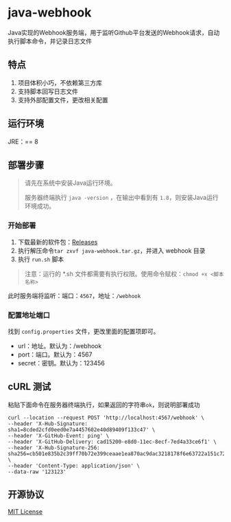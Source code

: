 # java-webhook

Java实现的Webhook服务端，用于监听Github平台发送的Webhook请求，自动执行脚本命令，并记录日志文件

## 特点

1. 项目体积小巧，不依赖第三方库
2. 支持脚本回写日志文件
3. 支持外部配置文件，更改相关配置

## 运行环境

JRE：== 8

## 部署步骤

> 请先在系统中安装Java运行环境。
>
> 服务器终端执行 `java -version` ，在输出中看到有 `1.8`，则安装Java运行环境成功。

### 开始部署

1. 下载最新的软件包：[Releases](https://github.com/liaocp66/java-webhook/releases)
2. 执行解压命令`tar zxvf java-webhook.tar.gz`，并进入 webhook 目录
3. 执行 `run.sh` 脚本

> 注意：运行的 *.sh 文件都需要有执行权限。使用命令赋权：`chmod +x <脚本名称>`

此时服务端将监听：端口：`4567`，地址：`/webhook`

### 配置地址端口

找到 `config.properties` 文件，更改里面的配置项即可。

* url：地址。默认为：/webhook
* port：端口。默认为：4567
* secret：密钥。默认为：123456

## cURL 测试

粘贴下面命令在服务器终端执行，如果返回的字符串`ok`，则说明部署成功

```shell
curl --location --request POST 'http://localhost:4567/webhook' \
--header 'X-Hub-Signature: sha1=8cded2cfd0eed0e7a4457602e40d89409f133c47' \
--header 'X-GitHub-Event: ping' \
--header 'X-GitHub-Delivery: cad15200-e8d0-11ec-8ecf-7ed4a33ce6f1' \
--header 'X-Hub-Signature-256: sha256=cb501e835b2c39ff70b72e399ceaae1ea870ac9dac3218178f6e63722a151c72' \
--header 'Content-Type: application/json' \
--data-raw '123123'
```

## 开源协议

[MIT License](https://github.com/liaocp66/java-webhook/blob/main/LICENSE)

